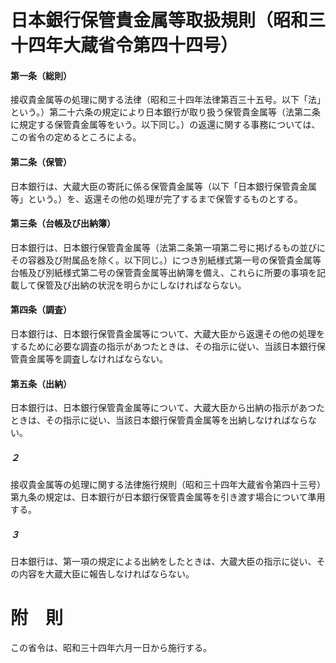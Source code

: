 # 日本銀行保管貴金属等取扱規則（昭和三十四年大蔵省令第四十四号）
#### 第一条（総則）
接収貴金属等の処理に関する法律（昭和三十四年法律第百三十五号。以下「法」という。）第二十六条の規定により日本銀行が取り扱う保管貴金属等（法第二条に規定する保管貴金属等をいう。以下同じ。）の返還に関する事務については、この省令の定めるところによる。
#### 第二条（保管）
日本銀行は、大蔵大臣の寄託に係る保管貴金属等（以下「日本銀行保管貴金属等」という。）を、返還その他の処理が完了するまで保管するものとする。
#### 第三条（台帳及び出納簿）
日本銀行は、日本銀行保管貴金属等（法第二条第一項第二号に掲げるもの並びにその容器及び附属品を除く。以下同じ。）につき別紙様式第一号の保管貴金属等台帳及び別紙様式第二号の保管貴金属等出納簿を備え、これらに所要の事項を記載して保管及び出納の状況を明らかにしなければならない。
#### 第四条（調査）
日本銀行は、日本銀行保管貴金属等について、大蔵大臣から返還その他の処理をするために必要な調査の指示があつたときは、その指示に従い、当該日本銀行保管貴金属等を調査しなければならない。
#### 第五条（出納）
日本銀行は、日本銀行保管貴金属等について、大蔵大臣から出納の指示があつたときは、その指示に従い、当該日本銀行保管貴金属等を出納しなければならない。
##### ２
接収貴金属等の処理に関する法律施行規則（昭和三十四年大蔵省令第四十三号）第九条の規定は、日本銀行が日本銀行保管貴金属等を引き渡す場合について準用する。
##### ３
日本銀行は、第一項の規定による出納をしたときは、大蔵大臣の指示に従い、その内容を大蔵大臣に報告しなければならない。
# 附　則
この省令は、昭和三十四年六月一日から施行する。
